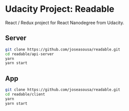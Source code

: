 # Udacity Project: Readable 

React / Redux project for React Nanodegree from Udacity.

## Server

```sh
git clone https://github.com/joseasousa/readable.git
cd readable/api-server
yarn
yarn start
```

## App
```sh
git clone https://github.com/joseasousa/readable.git
cd readable/client
yarn
yarn start
```
